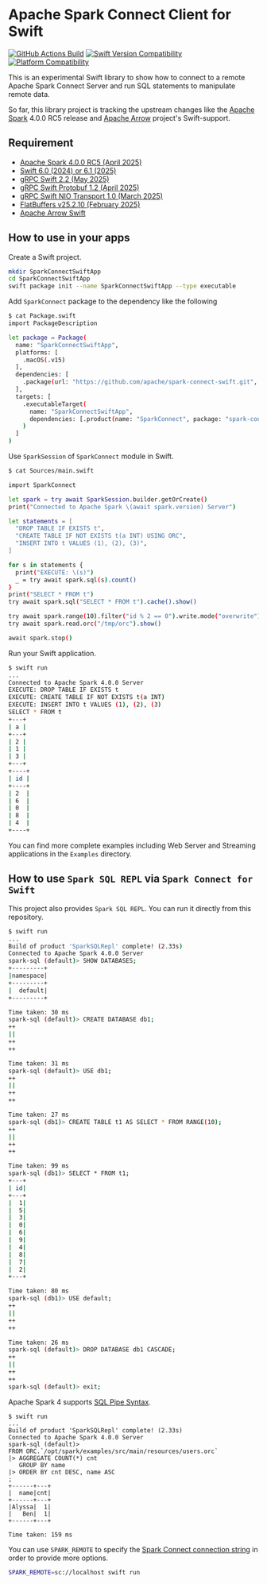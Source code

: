 # Apache Spark Connect Client for Swift

[![GitHub Actions Build](https://github.com/apache/spark-connect-swift/actions/workflows/build_and_test.yml/badge.svg)](https://github.com/apache/spark-connect-swift/blob/main/.github/workflows/build_and_test.yml)
[![Swift Version Compatibility](https://img.shields.io/endpoint?url=https%3A%2F%2Fswiftpackageindex.com%2Fapi%2Fpackages%2Fapache%2Fspark-connect-swift%2Fbadge%3Ftype%3Dswift-versions)](https://swiftpackageindex.com/apache/spark-connect-swift)
[![Platform Compatibility](https://img.shields.io/endpoint?url=https%3A%2F%2Fswiftpackageindex.com%2Fapi%2Fpackages%2Fapache%2Fspark-connect-swift%2Fbadge%3Ftype%3Dplatforms)](https://swiftpackageindex.com/apache/spark-connect-swift)

This is an experimental Swift library to show how to connect to a remote Apache Spark Connect Server and run SQL statements to manipulate remote data.

So far, this library project is tracking the upstream changes like the [Apache Spark](https://spark.apache.org) 4.0.0 RC5 release and [Apache Arrow](https://arrow.apache.org) project's Swift-support.

## Requirement

- [Apache Spark 4.0.0 RC5 (April 2025)](https://dist.apache.org/repos/dist/dev/spark/v4.0.0-rc5-bin/)
- [Swift 6.0 (2024) or 6.1 (2025)](https://swift.org)
- [gRPC Swift 2.2 (May 2025)](https://github.com/grpc/grpc-swift/releases/tag/2.2.0)
- [gRPC Swift Protobuf 1.2 (April 2025)](https://github.com/grpc/grpc-swift-protobuf/releases/tag/1.2.0)
- [gRPC Swift NIO Transport 1.0 (March 2025)](https://github.com/grpc/grpc-swift-nio-transport/releases/tag/1.0.3)
- [FlatBuffers v25.2.10 (February 2025)](https://github.com/google/flatbuffers/releases/tag/v25.2.10)
- [Apache Arrow Swift](https://github.com/apache/arrow/tree/main/swift)

## How to use in your apps

Create a Swift project.

```bash
mkdir SparkConnectSwiftApp
cd SparkConnectSwiftApp
swift package init --name SparkConnectSwiftApp --type executable
```

Add `SparkConnect` package to the dependency like the following

```bash
$ cat Package.swift
import PackageDescription

let package = Package(
  name: "SparkConnectSwiftApp",
  platforms: [
    .macOS(.v15)
  ],
  dependencies: [
    .package(url: "https://github.com/apache/spark-connect-swift.git", branch: "main")
  ],
  targets: [
    .executableTarget(
      name: "SparkConnectSwiftApp",
      dependencies: [.product(name: "SparkConnect", package: "spark-connect-swift")]
    )
  ]
)
```

Use `SparkSession` of `SparkConnect` module in Swift.

```bash
$ cat Sources/main.swift

import SparkConnect

let spark = try await SparkSession.builder.getOrCreate()
print("Connected to Apache Spark \(await spark.version) Server")

let statements = [
  "DROP TABLE IF EXISTS t",
  "CREATE TABLE IF NOT EXISTS t(a INT) USING ORC",
  "INSERT INTO t VALUES (1), (2), (3)",
]

for s in statements {
  print("EXECUTE: \(s)")
  _ = try await spark.sql(s).count()
}
print("SELECT * FROM t")
try await spark.sql("SELECT * FROM t").cache().show()

try await spark.range(10).filter("id % 2 == 0").write.mode("overwrite").orc("/tmp/orc")
try await spark.read.orc("/tmp/orc").show()

await spark.stop()
```

Run your Swift application.

```bash
$ swift run
...
Connected to Apache Spark 4.0.0 Server
EXECUTE: DROP TABLE IF EXISTS t
EXECUTE: CREATE TABLE IF NOT EXISTS t(a INT)
EXECUTE: INSERT INTO t VALUES (1), (2), (3)
SELECT * FROM t
+---+
| a |
+---+
| 2 |
| 1 |
| 3 |
+---+
+----+
| id |
+----+
| 2  |
| 6  |
| 0  |
| 8  |
| 4  |
+----+
```

You can find more complete examples including Web Server and Streaming applications in the `Examples` directory.

## How to use `Spark SQL REPL` via `Spark Connect for Swift`

This project also provides `Spark SQL REPL`. You can run it directly from this repository.

```bash
$ swift run
...
Build of product 'SparkSQLRepl' complete! (2.33s)
Connected to Apache Spark 4.0.0 Server
spark-sql (default)> SHOW DATABASES;
+---------+
|namespace|
+---------+
|  default|
+---------+

Time taken: 30 ms
spark-sql (default)> CREATE DATABASE db1;
++
||
++
++

Time taken: 31 ms
spark-sql (default)> USE db1;
++
||
++
++

Time taken: 27 ms
spark-sql (db1)> CREATE TABLE t1 AS SELECT * FROM RANGE(10);
++
||
++
++

Time taken: 99 ms
spark-sql (db1)> SELECT * FROM t1;
+---+
| id|
+---+
|  1|
|  5|
|  3|
|  0|
|  6|
|  9|
|  4|
|  8|
|  7|
|  2|
+---+

Time taken: 80 ms
spark-sql (db1)> USE default;
++
||
++
++

Time taken: 26 ms
spark-sql (default)> DROP DATABASE db1 CASCADE;
++
||
++
++
spark-sql (default)> exit;
```

Apache Spark 4 supports [SQL Pipe Syntax](https://dist.apache.org/repos/dist/dev/spark/v4.0.0-rc5-docs/_site/sql-pipe-syntax.html).

```
$ swift run
...
Build of product 'SparkSQLRepl' complete! (2.33s)
Connected to Apache Spark 4.0.0 Server
spark-sql (default)>
FROM ORC.`/opt/spark/examples/src/main/resources/users.orc`
|> AGGREGATE COUNT(*) cnt
   GROUP BY name
|> ORDER BY cnt DESC, name ASC
;
+------+---+
|  name|cnt|
+------+---+
|Alyssa|  1|
|   Ben|  1|
+------+---+

Time taken: 159 ms
```

You can use `SPARK_REMOTE` to specify the [Spark Connect connection string](https://spark.apache.org/docs/latest/spark-connect-overview.html#set-sparkremote-environment-variable) in order to provide more options.

```bash
SPARK_REMOTE=sc://localhost swift run
```
